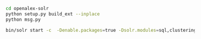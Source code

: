 
```bash
cd openalex-solr
python setup.py build_ext --inplace
python msg.py
```


```bash
bin/solr start -c  -Denable.packages=true -Dsolr.modules=sql,clustering
```